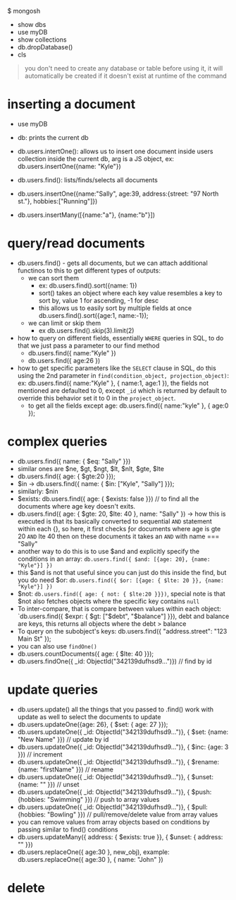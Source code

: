 $ mongosh
- show dbs
- use myDB
- show collections
- db.dropDatabase()
- cls

> you don't need to create any database or table before using it, it will automatically be created if it doesn't exist at runtime of the command

# inserting a document
- use myDB
- db: prints the current db
- db.users.intertOne(): allows us to insert one document inside users collection inside the current db, arg is a JS object, ex:
db.users.insertOne({name: "Kyle"})

- db.users.find(): lists/finds/selects all documents
- db.users.insertOne({name:"Sally", age:39, address:{street: "97 North st."}, hobbies:["Running"]})

- db.users.insertMany([{name:"a"}, {name:"b"}])

# query/read documents
- db.users.find() - gets all documents, but we can attach additional functinos to this to get different types of outputs:
    - we can sort them
        - ex: db.users.find().sort({name: 1})
        - sort() takes an object where each key value resembles a key to sort by, value 1 for ascending, -1 for desc
        - this allows us to easily sort by multiple fields at once
        db.users.find().sort({age:1, name:-1});
    - we can limit or skip them
        - ex db.users.find().skip(3).limit(2)
- how to query on different fields, essentially `WHERE` queries in SQL, to do that we just pass a parameter to our find method
    - db.users.find({ name:"Kyle" })
    - db.users.find({ age:26 })
- how to get specific parameters like the `SELECT` clause in SQL, do this using the 2nd parameter in `find(condition_object, projection_object)`:
    ex: db.users.find({ name:"Kyle" }, { name:1, age:1 }), the fields not mentioned are defaulted to 0, except `_id` which is returned by default to override this behavior set it to 0 in the `project_object`.
    - to get all the fields except age: db.users.find({ name:"kyle" }, { age:0 });

# complex queries
- db.users.find({ name: { $eq: "Sally" }})
- similar ones are $ne, $gt, $ngt, $lt, $nlt, $gte, $lte
- db.users.find({ age: { $gte:20 }});
- $in -> db.users.find({ name: { $in: ["Kyle", "Sally"] }});
- similarly: $nin
- $exists: db.users.find({ age: { $exists: false }}) // to find all the documents where age key doesn't exits.
- db.users.find({ age: { $gte: 20, $lte: 40 }, name: "Sally" }) -> how this is executed is that its basically converted to sequential `AND` statement within each {}, so here, it first checks ƒor documents where age is gte 20 `AND` lte 40 then on these documents it takes an `AND` with name === "Sally"
- another way to do this is to use $and and explicitly specify the conditions in an array: `db.users.find({ $and: [{age: 20}, {name: "Kyle"}] })`
- this $and is not that useful since you can just do this inside the find, but you do need $or:
`db.users.find({ $or: [{age: { $lte: 20 }}, {name: "Kyle"}] })`
- $not: `db.users.find({ age: { not: { $lte:20 }}})`, special note is that $not also fetches objects where the specific key contains `null`
- To inter-compare, that is compare between values within each object:
`db.users.find({ $expr: { $gt: ["$debt", "$balance"] }}), debt and balance are keys, this returns all objects where the debt > balance
- To query on the subobject's keys: db.users.find({ "address.street": "123 Main St" });
- you can also use `findOne()`
- db.users.countDocuments({ age: { $lte: 40 }});
- db.users.findOne({ _id: ObjectId("342139dufhsd9...")}) // find by id

# update queries
- db.users.update() all the things that you passed to .find() work with update as well to select the documents to update
- db.users.updateOne({age: 26}, { $set: { age: 27 }}); 
- db.users.updateOne({ _id: ObjectId("342139dufhsd9...")}, { $set: {name: "New Name" }}) // update by id
- db.users.updateOne({ _id: ObjectId("342139dufhsd9...")}, { $inc: {age: 3 }}) // increment
- db.users.updateOne({ _id: ObjectId("342139dufhsd9...")}, { $rename: {name: "firstName" }}) // rename
- db.users.updateOne({ _id: ObjectId("342139dufhsd9...")}, { $unset: {name: "" }}) // unset
- db.users.updateOne({ _id: ObjectId("342139dufhsd9...")}, { $push: {hobbies: "Swimming" }}) // push to array values
- db.users.updateOne({ _id: ObjectId("342139dufhsd9...")}, { $pull: {hobbies: "Bowling" }}) // pull/remove/delete value from array values
- you can remove values from array objects based on conditions by passing similar to find() conditions
- db.users.updateMany({ address: { $exists: true }}, { $unset: { address: "" }})
- db.users.replaceOne({ age:30 }, new_obj), example: db.users.replaceOne({ age:30 }, { name: "John" })

# delete
